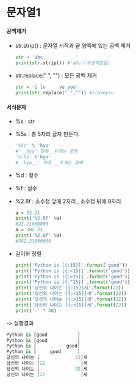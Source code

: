 # 문자열1

#### 공백제거

- str.strip() : 문자열 시작과 끝 양쪽에 있는 공백 제거

  ```python
  str = 'abc            '
  print(str.strip()) #'abc'(뒤공백없음)
  
  ```

  

- str.replace(" ", "") : 모든 공백 제거 

  ```python
  str = 'i lo     ve you'
  print(str.replace(" ","")) #iloveyou
  ```

  

#### 서식문자

- %s : str

- %5s : 총 5자리 글자 만든다. 

  ```python
  '%5s' % 'hyo'
  #'__hyo' 앞에__두개는 공백
  '%-5s' %'hyo'
  # 'hyo__' 뒤에 __두개는 공백
  ```

- %d : 정수

- %f : 실수

- %2.8f : 소수점 앞에 2자리 , 소수점 뒤에 8자리 

  ```python
  a = 22.21
  print('%2.8f' %a)
  #22.21000000
  a = 382.21
  print('%2.8f' %a)
  #382.21000000
  ```

  

- 길이와 정렬

  ```python
  print('Python is [{:15}]'.format('good'))
  print('Python is [{:<15}]'.format('good'))
  print('Python is [{:>15}]'.format('good'))
  print('Python is [{:^15}]'.format('good'))
  print('당신의 나이는 [{:15}]세'.format(22))
  print('당신의 나이는 [{:<15}]세'.format(22))
  print('당신의 나이는 [{:>15}]세'.format(22))
  print('당신의 나이는 [{:<15}]세'.format(22))
  print('-' * 40)
  ```

  

-> 실행결과

```python
Python is [good           ]
Python is [good           ]
Python is [           good]
Python is [     good      ]
당신의 나이는 [             22]세
당신의 나이는 [22             ]세
당신의 나이는 [             22]세
당신의 나이는 [22             ]세
```

